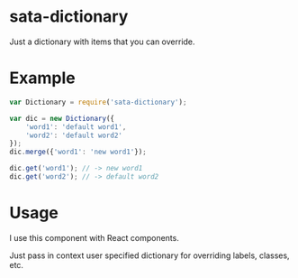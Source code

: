 # sata-dictionary

Just a dictionary with items that you can override.


# Example

```js
var Dictionary = require('sata-dictionary');

var dic = new Dictionary({
	'word1': 'default word1',
	'word2': 'default word2'
});
dic.merge({'word1': 'new word1'});

dic.get('word1'); // -> new word1
dic.get('word2'); // -> default word2
```


# Usage

I use this component with React components.

Just pass in context user specified dictionary for overriding labels, classes, etc.